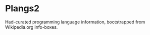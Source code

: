 # Plangs2

Had-curated programming language information, bootstrapped from Wikipedia.org info-boxes.